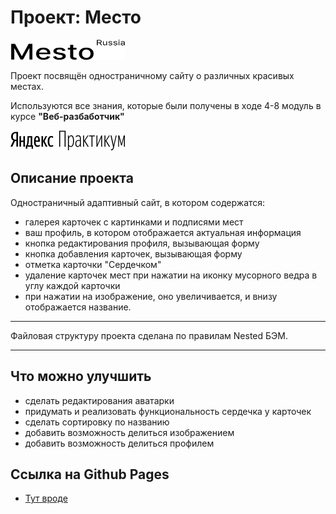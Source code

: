 # Проект: **Место**

<img src="./images/logo-black.svg" width="183" height="32">

Проект посвящён одностраничному сайту о различных красивых местах.

Используются все знания, которые были получены в ходе 4-8 модуль в курсе **"Веб-разбаботчик"**

<img src="./images/readme.logoY/logoY.svg" width="183" height="32">

## Описание проекта

Одностраничный адаптивный сайт, в котором содержатся:
* галерея карточек с картинками и подписями мест
* ваш профиль, в котором отображается актуальная информация
* кнопка редактирования профиля, вызывающая форму
* кнопка добавления карточек, вызывающая форму
* отметка карточки "Сердечком"
* удаление карточек мест при нажатии на иконку мусорного ведра в углу каждой карточки
* при нажатии на изображение, оно увеличивается, и внизу отображается название.
------
Файловая структуру проекта сделана по правилам Nested БЭМ.

------

## Что можно улучшить

* сделать редактирования аватарки
* придумать и реализовать функциональность сердечка у карточек
* сделать сортировку по названию
* добавить возможность делиться изображением
* добавить возможность делиться профилем

## Ссылка на Github Pages

* [Тут вроде](https://leyvon.github.io/mesto/index.html)